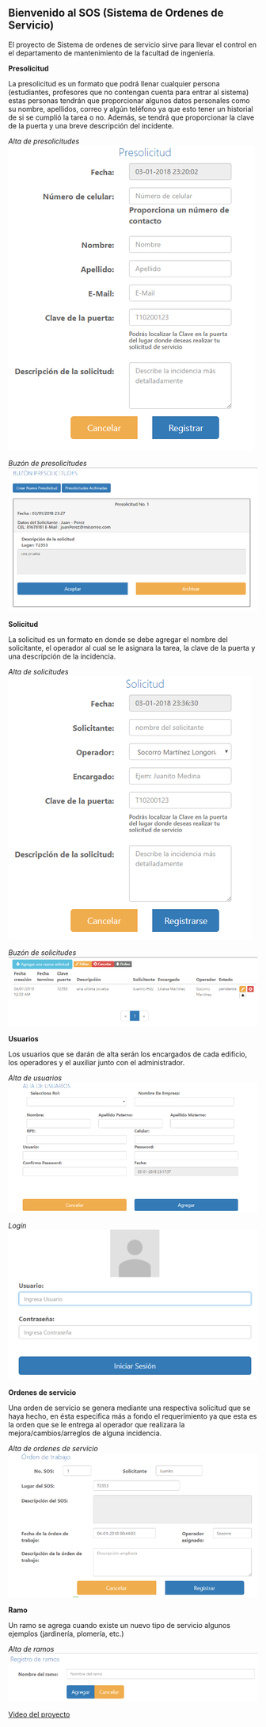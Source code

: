 ## Bienvenido al SOS (Sistema de Ordenes de Servicio)

El proyecto de Sistema de ordenes de servicio sirve para llevar el control en el departamento de mantenimiento de la facultad de ingeniería.


**Presolicitud**

La presolicitud es un formato que podrá llenar cualquier persona (estudiantes, profesores que no contengan cuenta para entrar al sistema) estas personas tendrán que proporcionar algunos datos personales como su nombre, apellidos, correo y algún teléfono ya que esto tener un historial de si se cumplió la tarea o no. Además, se tendrá que proporcionar la clave de la puerta y una breve descripción del incidente.

_Alta de presolicitudes_
![alt text](alta-presolicitud.png "Logo Title Text 1")

_Buzón de presolicitudes_
![alt text](buzon-presolicitud.png "Logo Title Text 1")


**Solicitud**

La solicitud es un formato en donde se debe agregar el nombre del solicitante, el operador al cual se le asignara la tarea, la clave de la puerta y una descripción de la incidencia.

_Alta de solicitudes_
![alt text](alta-solicitud.png "Logo Title Text 1")

_Buzón de solicitudes_ 
![alt text](buzon-solicitud.png "Logo Title Text 1")

**Usuarios**

Los usuarios que se darán de alta serán los encargados de cada edificio, los operadores y el auxiliar junto con el administrador.

_Alta de usuarios_ 
![alt text](alta-usuario.png "Logo Title Text 1")

_Login_
![alt text](login.png "Logo Title Text 1")

**Ordenes de servicio**

Una orden de servicio se genera mediante una respectiva solicitud que se haya hecho, en ésta especifica más a fondo el requerimiento ya que esta es la orden que se le entrega al operador que realizara la mejora/cambios/arreglos de alguna incidencia.

_Alta de ordenes de servicio_
![alt text](alta-orden.png "Logo Title Text 1")

**Ramo**

Un ramo se agrega cuando existe un nuevo tipo de servicio algunos ejemplos (jardinería, plomería, etc.)

_Alta de ramos_ 
![alt text](alta-ramo.png "Logo Title Text 1")

[Video del proyecto]()